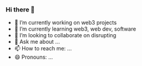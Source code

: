 ### Hi there 👋


- 🔭 I’m currently working on web3 projects
- 🌱 I’m currently learning web3, web dev, software
- 👯 I’m looking to collaborate on disrupting 
- 💬 Ask me about ...
- 📫 How to reach me: ...
- 😄 Pronouns: ...

